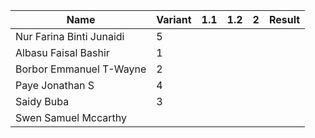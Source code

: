 |Name                              |Variant| 1.1 | 1.2 | 2 | Result |
|----------------------------------|-------|-----|-----|-----|----|
|Nur Farina Binti Junaidi          | 5     |    |    |    |    |  
|Albasu Faisal Bashir              | 1     |    |    |    |    |  
|Borbor Emmanuel T-Wayne           | 2     |    |    |    |    |        
|Paye Jonathan S                   | 4     |    |    |    |    |     
|Saidy Buba                        | 3     |    |    |    |    |    
|Swen Samuel Mccarthy              |       |    |    |    |    |   
